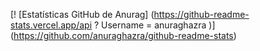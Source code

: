 [! [Estatísticas GitHub de Anurag] (https://github-readme-stats.vercel.app/api ? Username = anuraghazra )] (https://github.com/anuraghazra/github-readme-stats)

